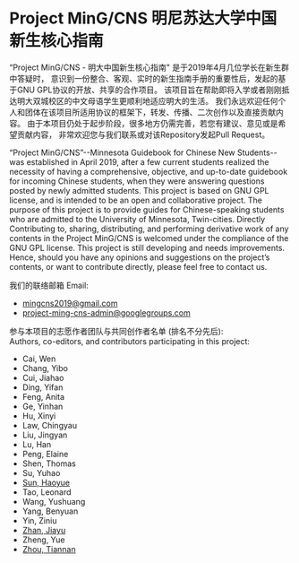 # Project MinG/CNS 明尼苏达大学中国新生核心指南

“Project MinG/CNS - 明大中国新生核心指南" 是于2019年4月几位学长在新生群中答疑时，
意识到一份整合、客观、实时的新生指南手册的重要性后，发起的基于GNU GPL协议的开放、共享的合作项目。
该项目旨在帮助即将入学或者刚刚抵达明大双城校区的中文母语学生更顺利地适应明大的生活。
我们永远欢迎任何个人和团体在该项目所适用协议的框架下，转发、传播、二次创作以及直接贡献内容。
由于本项目仍处于起步阶段，很多地方仍需完善，若您有建议、意见或是希望贡献内容，
非常欢迎您与我们联系或对该Repository发起Pull Request。

“Project MinG/CNS”--Minnesota Guidebook for Chinese New Students--was established in April 2019,
after a few current students realized the necessity of having a comprehensive, objective,
and up-to-date guidebook for incoming Chinese students, when they were answering questions posted by newly admitted students.
This project is based on GNU GPL license, and is intended to be an open and collaborative project.
The purpose of this project is to provide guides for Chinese-speaking students who are admitted to the University of Minnesota, Twin-cities.
Directly Contributing to, sharing, distributing, and performing derivative work of any contents in the Project MinG/CNS
is welcomed under the compliance of the GNU GPL license. This project is still developing and needs improvements.
Hence, should you have any opinions and suggestions on the project’s contents, or want to contribute directly, please feel free to contact us.

我们的联络邮箱 Email:  
* [mingcns2019@gmail.com](mailto:MinGCNS2019@gmail.com)
* [project-ming-cns-admin@googlegroups.com](mailto:project-ming-cns-admin@googlegroups.com)

参与本项目的志愿作者团队与共同创作者名单 (排名不分先后):  
Authors, co-editors, and contributors participating in this project:

* Cai, Wen
* Chang, Yibo
* Cui, Jiahao
* Ding, Yifan
* Feng, Anita
* Ge, Yinhan
* Hu, Xinyi
* Law, Chingyau
* Liu, Jingyan
* Lu, Han
* Peng, Elaine
* Shen, Thomas
* Su, Yuhao
* [Sun, Haoyue](https://github.com/H-Yue-Sun)
* Tao, Leonard
* Wang, Yushuang
* Yang, Benyuan
* Yin, Ziniu
* [Zhan, Jiayu](https://www.linkedin.com/in/jiayu-zhan-b62a4714a/)
* Zheng, Yue
* [Zhou, Tiannan](https://www.linkedin.com/in/tiannanzhou)
